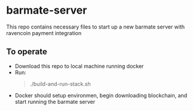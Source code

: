 # barmate-server
This repo contains necessary files to start up a new barmate server with ravencoin payment integration


## To operate

* Download this repo to local machine running docker
* Run: 
    > ./build-and-run-stack.sh
* Docker should setup environmen, begin downloading blockchain, and start running the barmate server